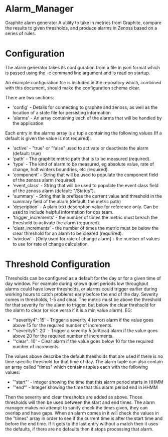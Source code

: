 Alarm_Manager
=============

Graphite alarm generator
A utility to take in metrics from Graphite, compare the results to given thresholds, and produce alarms in Zenoss based on a series of rules.


Configuration
=============

The alarm generator takes its configuration from a file in json format which is passed using the -c command line argument and is read on startup.

An example configuration file is included in the repository which, combined with this document, should make the configuration schema clear.

There are two sections:
* 'config' - Details for connecting to graphite and zenoss, as well as the location of a state file for persisting information
* 'alarms' - An array containing each of the alarms that will be handled by the application.

Each entry in the alarms array is a tuple containing the following values (If a default is given the value is not required):

* 'active' - "true" or "false" used to activate or deactivate the alarm (default: true)
* 'path' - The graphite metric path that is to be measured (required).
* 'type' - The kind of alarm to be measured, eg absolute value, rate of change, holt winters boundries, etc (required).
* 'component' - String that will be used to populate the component field of the zenoss alarm (required).
* 'event_class' - String that will be used to populate the event class field of the zenoss alarm (default: "/Status").
* 'summary' - String that is prefixes the current value and threshold in the summary field of the alarm (default: the metric path)
* 'description' - A plain text description value for reference only. Can be used to include helpful information for ops team.
* 'trigger_increments' - the number of times the metric must breach the threshold to activate the alarm (requrired).
* 'clear_increments' - the number of times the metric must be below the clear threshold for an alarm to be cleared (requrired).
* 'window' - [Only used for rate of change alarm] - the number of values to use for rate of change calculation.

Threshold Configuration
=======================

Thresholds can be configured as a default for the day or for a given time of day window. For example during known quiet periods low throughput alarms could have lower thresholds, or alarms could trigger earlier during working hours to catch problems early before the end of the day.
Severity comes in thresholds, 1-5 and clear. The metric must be above the threshold for that severity for the alarm to trigger, but below the clear threhsold for the alarm to clear (or vice versa if it is a min value alarm). EG:

* '"severity4": 15' - Trigger a severity 4 (error) alarm if the value goes above 15 for the required number of increments.
* '"severity5": 20' - Trigger a severity 5 (critical) alarm if the value goes above 20 for the required number of increments.
* '"clear": 10' - Clear alarm if the value goes below 10 for the required number of increments.

The values above describe the default thresholds that are used if there is no time specific threshold for that time of day. The alarm tuple can also contain an array called "times" which contains tuples each with the following values:

* '"start"' - Integer showing the time that this alarm period starts in HHMM 
* '"end"' - Integer showing the time that this alarm period end in HHMM 

Then the severity and clear thresholds are added as above. Those thresholds will then be used between the start and end times. The alarm manager makes no attempt to sanity check the times given, they can overlap and have gaps. When an alarm comes in it will check the values in the "times" array in order to see if the current time is after the start time and before the end time. If it gets to the last entry without a match then it uses the defaults, if there are no defaults then it stops processing that alarm.
